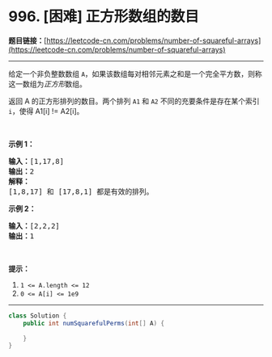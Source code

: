 # 996. [困难] 正方形数组的数目

**题目链接：**[https://leetcode-cn.com/problems/number-of-squareful-arrays](https://leetcode-cn.com/problems/number-of-squareful-arrays)

---

<div class="content__1Y2H">
 <div class="notranslate">
  <p>给定一个非负整数数组&nbsp;<code>A</code>，如果该数组每对相邻元素之和是一个完全平方数，则称这一数组为<em>正方形</em>数组。</p> 
  <p>返回 A 的正方形排列的数目。两个排列 <code>A1</code> 和 <code>A2</code> 不同的充要条件是存在某个索引 <code>i</code>，使得 A1[i] != A2[i]。</p> 
  <p>&nbsp;</p> 
  <p><strong>示例 1：</strong></p> 
  <pre class="language-text"><strong>输入：</strong>[1,17,8]
<strong>输出：</strong>2
<strong>解释：</strong>
[1,8,17] 和 [17,8,1] 都是有效的排列。
</pre> 
  <p><strong>示例 2：</strong></p> 
  <pre class="language-text"><strong>输入：</strong>[2,2,2]
<strong>输出：</strong>1
</pre> 
  <p>&nbsp;</p> 
  <p><strong>提示：</strong></p> 
  <ol> 
   <li><code>1 &lt;= A.length &lt;= 12</code></li> 
   <li><code>0 &lt;= A[i] &lt;= 1e9</code></li> 
  </ol> 
 </div>
</div>

---

```java
class Solution {
    public int numSquarefulPerms(int[] A) {
        
    }
}
```
